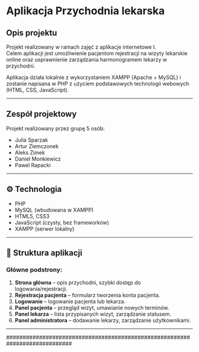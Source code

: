 #  Aplikacja Przychodnia lekarska

## Opis projektu
Projekt realizowany w ramach zajęć z aplikacje internetowe I.  
Celem aplikacji jest umożliwienie pacjentom rejestracji na wizyty lekarskie online oraz usprawnienie zarządzania harmonogramem lekarzy w przychodni.

Aplikacja działa lokalnie z wykorzystaniem XAMPP (Apache + MySQL) i zostanie napisana w PHP z użyciem podstawowych technologii webowych (HTML, CSS, JavaScript).

---

## Zespół projektowy
Projekt realizowany przez grupę 5 osób:
- Julia Sparzak 
- Artur Ziemczonek
- Aleks Zimek
- Daniel Monkiewicz
- Pawel Rapacki 

---

## ⚙️ Technologia
- PHP   
- MySQL (wbudowana w XAMPP)  
- HTML5, CSS3  
- JavaScript (czysty, bez frameworków)  
- XAMPP (serwer lokalny)  

---

## 🧱 Struktura aplikacji

### Główne podstrony:
1. **Strona główna** – opis przychodni, szybki dostęp do logowania/rejestracji.  
2. **Rejestracja pacjenta** – formularz tworzenia konta pacjenta.  
3. **Logowanie** – logowanie pacjenta lub lekarza.  
4. **Panel pacjenta** – przegląd wizyt, umawianie nowych terminów.  
5. **Panel lekarza** – lista przypisanych wizyt, zarządzanie statusem.  
6. **Panel administratora** – dodawanie lekarzy, zarządzanie użytkownikami.  

---
############################################################################